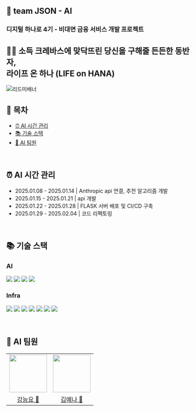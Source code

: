 ## 🌌 team JSON - AI

### 디지털 하나로 4기 - 비대면 금융 서비스 개발 프로젝트

<h2> 🧗🏻 소득 크레바스에 맞닥뜨린 당신을 구해줄 든든한 동반자, <br/> 라이프 온 하나 (LIFE on HANA) </h1>

![리드미배너](https://github.com/user-attachments/assets/ecba6c49-18e4-4f21-9cd2-fa7c2ee7846b)


## 📜 목차
- [ ⏰ AI 시간 관리](#-ai-시간-관리)
- [ 📚 기술 스택](#-기술-스택)
- [ 🤗 AI 팀원](#-ai-팀원)
<br />

## ⏰ AI 시간 관리
- 2025.01.08 - 2025.01.14 | Anthropic api 연결, 추천 알고리즘 개발
- 2025.01.15 - 2025.01.21 | api 개발
- 2025.01.22 - 2025.01.28 | FLASK 서버 배포 및 CI/CD 구축
- 2025.01.29 - 2025.02.04 | 코드 리팩토링

<br />

## 📚 기술 스택
### AI
<img src="https://img.shields.io/badge/python-3776AB?style=for-the-badge&logo=python&logoColor=white"> <img src="https://img.shields.io/badge/flask-000000?style=for-the-badge&logo=flask&logoColor=white"> <img src="https://img.shields.io/badge/mysql-4479A1?style=for-the-badge&logo=mysql&logoColor=white"> <img src="https://img.shields.io/badge/redis-FF4438?style=for-the-badge&logo=redis&logoColor=white">

### Infra
<img src="https://img.shields.io/badge/githubactions-2088FF?style=for-the-badge&logo=githubactions&logoColor=white"> <img src="https://img.shields.io/badge/nginx-009639?style=for-the-badge&logo=nginx&logoColor=white">  <img src="https://img.shields.io/badge/docker-2496ED?style=for-the-badge&logo=docker&logoColor=white"> <img src="https://img.shields.io/badge/amazonec2-FF9900?style=for-the-badge&logo=amazonec2&logoColor=white"> <img src="https://img.shields.io/badge/amazons3-569A31?style=for-the-badge&logo=amazons3&logoColor=white"> <img src="https://img.shields.io/badge/amazoncloudfront-FF4F8B?style=for-the-badge&logo=amazoncloudfront&logoColor=white"> <img src="https://img.shields.io/badge/amazonrds-527FFF?style=for-the-badge&logo=amazonrds&logoColor=white">

<br />

## 🤗 AI 팀원
<table>
  <tr>
    <td><img src="https://github.com/teadmu.png" width="100px" /></td>
    <td><img src="https://github.com/yena45.png" width="100px" /></td> 
  </tr>
  <tr>
    <td align="center"><a href="https://github.com/teadmu">강능요 🦥</a></td>	
    <td align="center"><a href="https://github.com/yena45">김예나 🦧</a></td>
  </tr>
</table>
